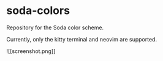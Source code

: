 # soda-colors
Repository for the Soda color scheme.  

Currently, only the kitty terminal and neovim are supported. 

![[screenshot.png]]
